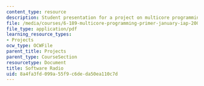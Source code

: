 ```yaml
---
content_type: resource
description: Student presentation for a project on multicore programming.
file: /media/courses/6-189-multicore-programming-primer-january-iap-2007/8a4fa3fd099a55f9c6deda50ea110c7d_softwareradio.pdf
file_type: application/pdf
learning_resource_types:
- Projects
ocw_type: OCWFile
parent_title: Projects
parent_type: CourseSection
resourcetype: Document
title: Software Radio
uid: 8a4fa3fd-099a-55f9-c6de-da50ea110c7d
---
```

